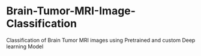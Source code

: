 # Brain-Tumor-MRI-Image-Classification
Classification of Brain Tumor MRI images using Pretrained and custom Deep learning Model
